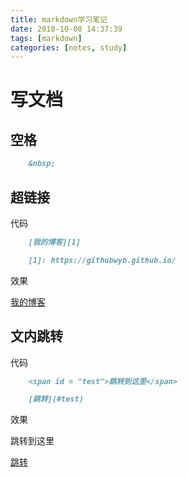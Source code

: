 ```yaml
---
title: markdown学习笔记
date: 2018-10-08 14:37:39
tags: [markdown]
categories: [notes, study]
---
```


# 写文档

## 空格

```markdown
    &nbsp;
```

## 超链接

代码

```markdown
    [我的博客][1]

    [1]: https://githubwyb.github.io/
```

效果

[我的博客][1]

[1]: https://githubwyb.github.io/

## 文内跳转

代码

```markdown
    <span id = "test">跳转到这里</span>

    [跳转](#test)
```

效果

<span id = "test">跳转到这里</span>

[跳转](#test)